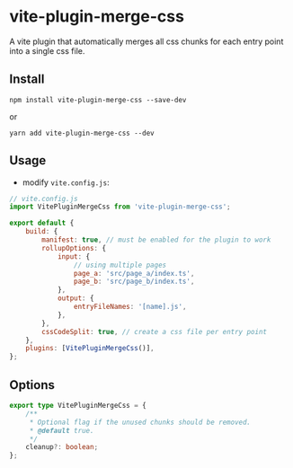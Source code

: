 # vite-plugin-merge-css

A vite plugin that automatically merges all css chunks for each entry point into a single css file.

## Install

```
npm install vite-plugin-merge-css --save-dev
```

or

```
yarn add vite-plugin-merge-css --dev
```

## Usage

- modify `vite.config.js`:

```js
// vite.config.js
import VitePluginMergeCss from 'vite-plugin-merge-css';

export default {
    build: {
        manifest: true, // must be enabled for the plugin to work
        rollupOptions: {
            input: {
                // using multiple pages
                page_a: 'src/page_a/index.ts',
                page_b: 'src/page_b/index.ts',
            },
            output: {
                entryFileNames: '[name].js',
            },
        },
        cssCodeSplit: true, // create a css file per entry point
    },
    plugins: [VitePluginMergeCss()],
};
```

## Options

```ts
export type VitePluginMergeCss = {
    /**
     * Optional flag if the unused chunks should be removed.
     * @default true.
     */
    cleanup?: boolean;
};
```

